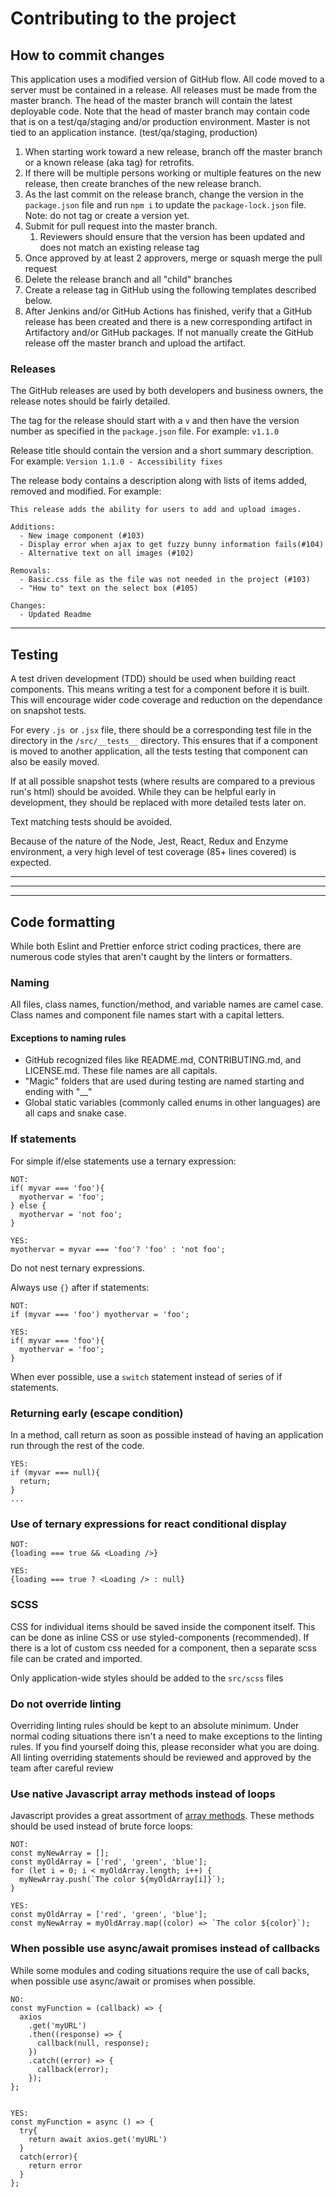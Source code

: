 # Contributing to the project

## How to commit changes

This application uses a modified version of GitHub flow. All code moved to a server must be contained in a release. All releases must be made from the master branch. The head of the master branch will contain the latest deployable code. Note that the head of master branch may contain code that is on a test/qa/staging and/or production environment. Master is not tied to an application instance. (test/qa/staging, production)

1. When starting work toward a new release, branch off the master branch or a known release (aka tag) for retrofits.
1. If there will be multiple persons working or multiple features on the new release, then create branches of the new release branch.
1. As the last commit on the release branch, change the version in the `package.json` file and run `npm i` to update the `package-lock.json` file. Note: do not tag or create a version yet.
1. Submit for pull request into the master branch.
   1. Reviewers should ensure that the version has been updated and does not match an existing release tag
1. Once approved by at least 2 approvers, merge or squash merge the pull request
1. Delete the release branch and all "child" branches
1. Create a release tag in GitHub using the following templates described below.
1. After Jenkins and/or GitHub Actions has finished, verify that a GitHub release has been created and there is a new corresponding artifact in Artifactory and/or GitHub packages. If not manually create the GitHub release off the master branch and upload the artifact.

### Releases

The GitHub releases are used by both developers and business owners, the release notes should be fairly detailed.

The tag for the release should start with a `v` and then have the version number as specified in the `package.json` file. For example: `v1.1.0`

Release title should contain the version and a short summary description. For example: `Version 1.1.0 - Accessibility fixes`

The release body contains a description along with lists of items added, removed and modified. For example:

```
This release adds the ability for users to add and upload images.

Additions:
  - New image component (#103)
  - Display error when ajax to get fuzzy bunny information fails(#104)
  - Alternative text on all images (#102)

Removals:
  - Basic.css file as the file was not needed in the project (#103)
  - "How to" text on the select box (#105)

Changes:
  - Updated Readme
```

---

## Testing

A test driven development (TDD) should be used when building react components. This means writing a test for a component before it is built. This will encourage wider code coverage and reduction on the dependance on snapshot tests.

For every `.js `or `.jsx` file, there should be a corresponding test file in the directory in the `/src/__tests__` directory. This ensures that if a component is moved to another application, all the tests testing that component can also be easily moved.

If at all possible snapshot tests (where results are compared to a previous run's html) should be avoided. While they can be helpful early in development, they should be replaced with more detailed tests later on.

Text matching tests should be avoided.

Because of the nature of the Node, Jest, React, Redux and Enzyme environment, a very high level of test coverage (85+ lines covered) is expected.

---

---

---

## Code formatting

While both Eslint and Prettier enforce strict coding practices, there are numerous code styles that aren't caught by the linters or formatters.

### Naming

All files, class names, function/method, and variable names are camel case. Class names and component file names start with a capital letters.

#### Exceptions to naming rules

- GitHub recognized files like README.md, CONTRIBUTING.md, and LICENSE.md. These file names are all capitals.
- "Magic" folders that are used during testing are named starting and ending with "\_\_"
- Global static variables (commonly called enums in other languages) are all caps and snake case.

### If statements

For simple if/else statements use a ternary expression:

```
NOT:
if( myvar === 'foo'){
  myothervar = 'foo';
} else {
  myothervar = 'not foo';
}

YES:
myothervar = myvar === 'foo'? 'foo' : 'not foo';

```

Do not nest ternary expressions.

Always use `{}` after if statements:

```
NOT:
if (myvar === 'foo') myothervar = 'foo';

YES:
if( myvar === 'foo'){
  myothervar = 'foo';
}
```

When ever possible, use a `switch` statement instead of series of if statements.

### Returning early (escape condition)

In a method, call return as soon as possible instead of having an application run through the rest of the code.

```
YES:
if (myvar === null){
  return;
}
...
```

### Use of ternary expressions for react conditional display

```
NOT:
{loading === true && <Loading />}

YES:
{loading === true ? <Loading /> : null}
```

### SCSS

CSS for individual items should be saved inside the component itself. This can be done as inline CSS or use styled-components (recommended). If there is a lot of custom css needed for a component, then a separate scss file can be crated and imported.

Only application-wide styles should be added to the `src/scss` files

### Do not override linting

Overriding linting rules should be kept to an absolute minimum. Under normal coding situations there isn't a need to make exceptions to the linting rules. If you find yourself doing this, please reconsider what you are doing. All linting overriding statements should be reviewed and approved by the team after careful review

### Use native Javascript array methods instead of loops

Javascript provides a great assortment of [array methods](https://developer.mozilla.org/en-US/docs/Web/JavaScript/Reference/Global_Objects/Array). These methods should be used instead of brute force loops:

```
NOT:
const myNewArray = [];
const myOldArray = ['red', 'green', 'blue'];
for (let i = 0; i < myOldArray.length; i++) {
  myNewArray.push(`The color ${myOldArray[i]}`);
}

YES:
const myOldArray = ['red', 'green', 'blue'];
const myNewArray = myOldArray.map((color) => `The color ${color}`);

```

### When possible use async/await promises instead of callbacks

While some modules and coding situations require the use of call backs, when possible use async/await or promises when possible.

```
NO:
const myFunction = (callback) => {
  axios
    .get('myURL')
    .then((response) => {
      callback(null, response);
    })
    .catch((error) => {
      callback(error);
    });
};


YES:
const myFunction = async () => {
  try{
    return await axios.get('myURL')
  }
  catch(error){
    return error
  }
};

```
